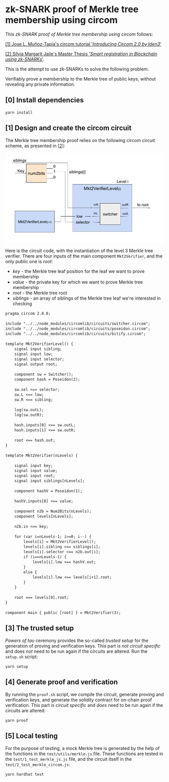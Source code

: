 # zk-SNARK proof of Merkle tree membership using circom

This _zk-SNARK proof of Merkle tree membership using circom_ follows:

<a id="1"> [[1] Jose L. Muñoz-Tapia's circom tutorial '_Introducing Circom 2.0 by Iden3_'](https://youtu.be/6XxVeBFmIFs?t=4744)</a>

<a id="2"> [[2] Sílvia Margarit Jaile's Master Thesis '_Smart registration in Blockchain using zk-SNARKs_'](https://upcommons.upc.edu/bitstream/handle/2117/367941/SilviaMargarit_MasterThesis.pdf).</a>

This is the attempt to use zk-SNARKs to solve the following problem:

Verifiably prove a membership to the Merkle tree of public keys, without revealing any private information.

## [0] Install dependencies

```
yarn install
```

## [1] Design and create the circom circuit

The Merkle tree membership proof relies on the following circom circuit scheme, as presented in [[2]](#2):

![scheme](images/scheme.png "Circuit sheme")

Here is the circuit code, with the instantiation of the level 3 Merkle tree verifier. There are four inputs of the main component `Mkt2Verifier`, and the only public one is _root_:

- _key_ - the Merkle tree leaf position for the leaf we want to prove membership
- _value_ - the private key for which we want to prove Merkle tree membership
- _root_ - the Merkle tree root
- _siblings_ - an array of siblings of the Merkle tree leaf we're interested in checking

```
pragma circom 2.0.0;

include "../../node_modules/circomlib/circuits/switcher.circom";
include "../../node_modules/circomlib/circuits/poseidon.circom";
include "../../node_modules/circomlib/circuits/bitify.circom";

template Mkt2VerifierLevel() {
    signal input sibling;
    signal input low;
    signal input selector;
    signal output root;

    component sw = Switcher();
    component hash = Poseidon(2);

    sw.sel <== selector;
    sw.L <== low;
    sw.R <== sibling;

    log(sw.outL);
    log(sw.outR);

    hash.inputs[0] <== sw.outL;
    hash.inputs[1] <== sw.outR;

    root <== hash.out;
}

template Mkt2Verifier(nLevels) {

    signal input key;
    signal input value;
    signal input root;
    signal input siblings[nLevels];

    component hashV = Poseidon(1);

    hashV.inputs[0] <== value;

    component n2b = Num2Bits(nLevels);
    component levels[nLevels];

    n2b.in <== key;

    for (var i=nLevels-1; i>=0; i--) {
        levels[i] = Mkt2VerifierLevel();
        levels[i].sibling <== siblings[i];
        levels[i].selector <== n2b.out[i];
        if (i==nLevels-1) {
            levels[i].low <== hashV.out;
        }
        else {
            levels[i].low <== levels[i+1].root;
        }
    }

    root === levels[0].root;
}

component main { public [root] } = Mkt2Verifier(3);
```

## [3] The trusted setup

_Powers of tau_ ceremony provides the so-called _trusted setup_ for the generation of proving and verification keys. This part is _not circuit specific_ and does _not_ need to be run again if the circuits are altered. Run the `setup.sh` script:

```
yarn setup
```

## [4] Generate proof and verification

By running the `proof.sh` script, we compile the circuit, generate proving and verification keys, and generate the solidity contract for on-chain proof verification. This part _is circuit specific_ and _does_ need to be run again if the circuits are altered:

```
yarn proof
```

## [5] Local testing

For the purpose of testing, a mock Merkle tree is generated by the help of the functions in the `test/utils/merkle.js` file. These functions are tested in the `test/1_test_merkle_js.js` file, and the circuit itself in the `test/2_test_merkle_circom.js`:

```
yarn hardhat test
```
